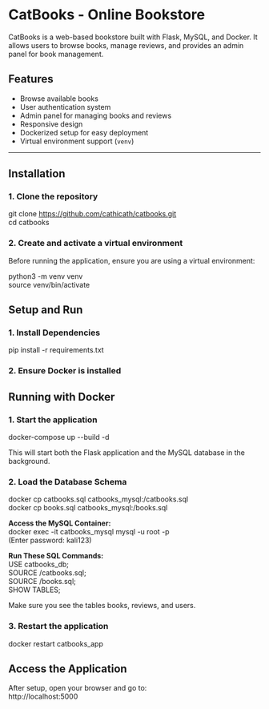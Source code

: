 # CatBooks - Online Bookstore  
  
CatBooks is a web-based bookstore built with Flask, MySQL, and Docker. It allows users to browse books, manage reviews, and provides an admin panel for book management.  
  
## Features  
- Browse available books  
- User authentication system  
- Admin panel for managing books and reviews  
- Responsive design  
- Dockerized setup for easy deployment  
- Virtual environment support (`venv`)  
  
---  
  
## Installation  
  
### 1. Clone the repository  
  
git clone https://github.com/cathicath/catbooks.git  
cd catbooks  

### 2. Create and activate a virtual environment  
  
Before running the application, ensure you are using a virtual environment:  
  
python3 -m venv venv  
source venv/bin/activate  
  
## Setup and Run  
  
### 1. Install Dependencies  
  
pip install -r requirements.txt  
  
### 2. Ensure Docker is installed
  
## Running with Docker  
  
### 1. Start the application  
  
docker-compose up --build -d  
  
This will start both the Flask application and the MySQL database in the background.  
  
### 2. Load the Database Schema  
  
docker cp catbooks.sql catbooks_mysql:/catbooks.sql  
docker cp books.sql catbooks_mysql:/books.sql  
  
**Access the MySQL Container:**  
docker exec -it catbooks_mysql mysql -u root -p  
(Enter password: kali123)  
  
**Run These SQL Commands:**  
USE catbooks_db;  
SOURCE /catbooks.sql;  
SOURCE /books.sql;  
SHOW TABLES;  
  
Make sure you see the tables books, reviews, and users.  
  
### 3. Restart the application  
  
docker restart catbooks_app  
  
## Access the Application
  
After setup, open your browser and go to:  
http://localhost:5000  
  

